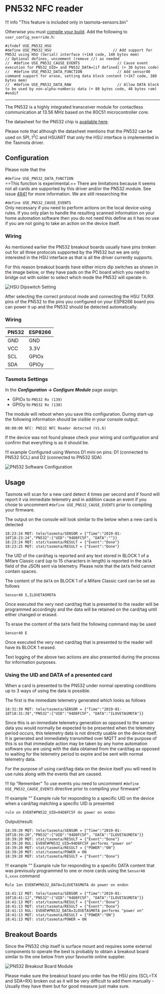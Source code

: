 # PN532 NFC reader
!!! info "This feature is included only in tasmota-sensors.bin" 

Otherwise you must [compile your build](Compile-your-build). Add the following to `user_config_override.h`:
```
#ifndef USE_PN532_HSU 
#define USE_PN532_HSU                            // Add support for PN532 using HSU (Serial) interface (+1k8 code, 140 bytes mem)
// Optional defines, uncomment (remove //) as needed
//  #define USE_PN532_CAUSE_EVENTS                 // Cause event execution for PN532_UID= and PN532_DATA=[if defined] (+ 30 bytes code)
//  #define USE_PN532_DATA_FUNCTION                // Add sensor40 command support for erase, setting data block content (+1k7 code, 388 bytes mem)
//  #define USE_PN532_DATA_RAW                     // Allow DATA block to be used by non-alpha-numberic data (+ 80 bytes code, 48 bytes ram)
#endif
```
----


The PN532 is a highly integrated transceiver module for contactless communication at 13.56 MHz based on the 80C51 microcontroller core.

The datasheet for the PN532 chip is [available here](https://www.nxp.com/docs/en/nxp/data-sheets/PN532_C1.pdf).

Please note that although the datasheet mentions that the PN532 can be used on SPI, I<sup>2</sup>C and HSUART that only the HSU interface is implemented in the Tasmota driver.

## Configuration

Please note that the 

`#define USE_PN532_DATA_FUNCTION`    
==This function is experimental.== There are limitations because it seems not all cards are supported by this driver and/or the PN532 module. See issue [4941](https://github.com/arendst/Tasmota/issues/4941) for more information. We are still researching the 

`#define USE_PN532_CAUSE_EVENTS`     
Only necessary if you need to perform actions on the local device using rules. If you only plan to handle the resulting scanned information on your home automation software then you do not need this define as it has no use if you are not going to take an action on the device itself.

### Wiring
As mentioned earlier the PN532 breakout boards usually have pins broken out for all three protocols supported by the PN532 but we are only interested in the HSU interface as that is all the driver currently supports.

For this reason breakout boards have either micro dip switches as shown in the image below, or they have pads on the PC board which you need to bridge out with solder to select which mode the PN532 will operate in.

![HSU Dipswitch Setting](https://raw.githubusercontent.com/andrethomas/images/master/pn532/pn532_nfc_hsu_config.PNG)

After selecting the correct protocol mode and connecting the HSU TX/RX pins of the PN532 to the pins you configured on your ESP8266 board you can power it up and the PN532 should be detected automatically.

### Wiring
| PN532   | ESP8266 |
|---|---|
|GND   |GND   
|VCC   |3.3V   
|SCL   |GPIOx 
|SDA   |GPIOy


### Tasmota Settings 
In the **_Configuration -> Configure Module_** page assign:

- GPIOx to `PN532 Rx (139)`   
- GPIOy to `PN532 Rx (138)`

The module will reboot when you save this configuration.
During start-up the following information should be visible in your console output:

```
00:00:00 NFC: PN532 NFC Reader detected (V1.6)
```
If the device was not found please check your wiring and configuration and confirm that everything is as it should be.

!!! example 
    Configured using Wemos D1 mini on pins: D1 (connected to PN532 SCL) and D2 (connected to PN532 SDA)

![PN532 Software Configuration](https://raw.githubusercontent.com/andrethomas/images/master/pn532/PN532_Configuration_HSU.PNG)

## Usage

Tasmota will scan for a new card detect 4 times per second and if found will report it via immediate telemetry and in addition cause an event if you chose to uncomment `#define USE_PN532_CAUSE_EVENTS` prior to compiling your firmware.

The output on the console will look similar to the below when a new card is detected

```
18:23:24 MQT: tele/tasmota/SENSOR = {"Time":"2019-01-10T18:23:24","PN532":{"UID":"94D8FC5F", "DATA":""}}
18:23:24 MQT: stat/tasmota/RESULT = {"Event":"Done"}
18:23:25 MQT: stat/tasmota/RESULT = {"Event":"Done"}
```

The UID of the card/tag is reported and any text stored in BLOCK 1 of a Mifare Classic card (up to 15 characters in length) is reported in the `DATA` field of the JSON sent via telemetry. Please note that the `DATA` field cannot contain spaces.

The content of the `DATA` on BLOCK 1 of a Mifare Classic card can be set as follows

`Sensor40 S,ILOVETASMOTA`

Once executed the very next card/tag that is presented to the reader will be programmed accordingly and the data will be retained on the card/tag until either changed or erased.

To erase the content of the `DATA` field the following command may be used

`Sensor40 E`

Once executed the very next card/tag that is presented to the reader will have its BLOCK 1 erased.

Text logging of the above two actions are also presented during the process for information purposes.

### Using the UID and DATA of a presented card

When a card is presented to the PN532 under normal operating conditions up to 3 ways of using the data is possible.

The first is the immediate telemetry generated which looks as follows

```
18:31:39 MQT: tele/tasmota/SENSOR = {"Time":"2019-01-10T18:31:39","PN532":{"UID":"94D8FC5F", "DATA":"ILOVETASMOTA"}}
```

Since this is an immediate telemetry generation as opposed to the sensor data you would normally be expected to be presented when the telemetry period occurs, this telemetry data is not directly usable on the device itself. It is generated and immediately transmitted over MQTT and the purpose of this is so that immediate action may be taken by any home automation software you are using with the data obtained from the card/tag as opposed to waiting for the telemetry period to expire and be sent with normal telemetry data.

For the purpose of using card/tag data on the device itself you will need to use rules along with the events that are caused.

!!! tip "Remember" 
    To use events you need to uncomment `#define USE_PN532_CAUSE_EVENTS` directive prior to compiling your firmware"

!!! example ""
    Example rule for responding to a specific UID on the device when a card/tag matching a specific UID is presented

```
rule on EVENT#PN532_UID=94D8FC5F do power on endon
```

Output/result:
```
18:39:20 MQT: tele/tasmota/SENSOR = {"Time":"2019-01-10T18:39:20","PN532":{"UID":"94D8FC5F", "DATA":"ILOVETASMOTA"}}
18:39:20 MQT: stat/tasmota/RESULT = {"Event":"Done"}
18:39:20 RUL: EVENT#PN532_UID=94D8FC5F performs "power on"
18:39:20 MQT: stat/tasmota/RESULT = {"POWER":"ON"}
18:39:20 MQT: stat/tasmota/POWER = ON
18:39:20 MQT: stat/tasmota/RESULT = {"Event":"Done"}
```

!!! example ""
    Example rule for responding to a specific DATA content that was previously programmed to one or more cards using the `Sensor40 S,xxxx` command

```
Rule 1on EVENT#PN532_DATA=ILOVETASMOTA do power on endon
```

```
18:41:12 MQT: tele/tasmota/SENSOR = {"Time":"2019-01-10T18:41:12","PN532":{"UID":"94D8FC5F", "DATA":"ILOVETASMOTA"}}
18:41:13 MQT: stat/tasmota/RESULT = {"Event":"Done"}
18:41:13 MQT: stat/tasmota/RESULT = {"Event":"Done"}
18:41:13 RUL: EVENT#PN532_DATA=ILOVETASMOTA performs "power on"
18:41:13 MQT: stat/tasmota/RESULT = {"POWER":"ON"}
18:41:13 MQT: stat/tasmota/POWER = ON
```
## Breakout Boards

Since the PN532 chip itself is surface mount and requires some external components to operate the best is probably to obtain a breakout board similar to the one below from your favourite online supplier.

![PN532 Breakout Board Module](https://raw.githubusercontent.com/andrethomas/images/master/pn532/PN532_nfc_module.PNG)

Please make sure the breakout board you order has the HSU pins (SCL=TX and SDA=RX) broken out as it will be very difficult to add them manually - Usually they have them but for good measure just make sure.

